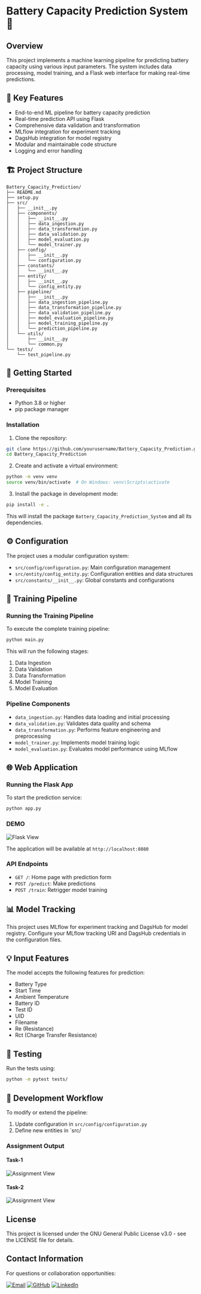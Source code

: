 # Battery Capacity Prediction System 🔋

## Overview
This project implements a machine learning pipeline for predicting battery capacity using various input parameters. The system includes data processing, model training, and a Flask web interface for making real-time predictions.

## 🌟 Key Features
- End-to-end ML pipeline for battery capacity prediction
- Real-time prediction API using Flask
- Comprehensive data validation and transformation
- MLflow integration for experiment tracking
- DagsHub integration for model registry
- Modular and maintainable code structure
- Logging and error handling

## 🏗️ Project Structure
```
Battery_Capacity_Prediction/
├── README.md
├── setup.py
├── src/
│   ├── __init__.py
│   ├── components/
│   │   ├── __init__.py
│   │   ├── data_ingestion.py
│   │   ├── data_transformation.py
│   │   ├── data_validation.py
│   │   ├── model_evaluation.py
│   │   └── model_trainer.py
│   ├── config/
│   │   ├── __init__.py
│   │   └── configuration.py
│   ├── constants/
│   │   └── __init__.py
│   ├── entity/
│   │   ├── __init__.py
│   │   └── config_entity.py
│   ├── pipeline/
│   │   ├── __init__.py
│   │   ├── data_ingestion_pipeline.py
│   │   ├── data_transformation_pipeline.py
│   │   ├── data_validation_pipeline.py
│   │   ├── model_evaluation_pipeline.py
│   │   ├── model_training_pipeline.py
│   │   └── prediction_pipeline.py
│   └── utils/
│       ├── __init__.py
│       └── common.py
└── tests/
    └── test_pipeline.py
```

## 🚀 Getting Started

### Prerequisites
- Python 3.8 or higher
- pip package manager

### Installation

1. Clone the repository:
```bash
git clone https://github.com/yourusername/Battery_Capacity_Prediction.git
cd Battery_Capacity_Prediction
```

2. Create and activate a virtual environment:
```bash
python -m venv venv
source venv/bin/activate  # On Windows: venv\Scripts\activate
```

3. Install the package in development mode:
```bash
pip install -e .
```

This will install the package `Battery_Capacity_Prediction_System` and all its dependencies.

## ⚙️ Configuration
The project uses a modular configuration system:
- `src/config/configuration.py`: Main configuration management
- `src/entity/config_entity.py`: Configuration entities and data structures
- `src/constants/__init__.py`: Global constants and configurations

## 🔄 Training Pipeline

### Running the Training Pipeline
To execute the complete training pipeline:
```bash
python main.py
```

This will run the following stages:
1. Data Ingestion
2. Data Validation
3. Data Transformation
4. Model Training
5. Model Evaluation

### Pipeline Components
- `data_ingestion.py`: Handles data loading and initial processing
- `data_validation.py`: Validates data quality and schema
- `data_transformation.py`: Performs feature engineering and preprocessing
- `model_trainer.py`: Implements model training logic
- `model_evaluation.py`: Evaluates model performance using MLflow

## 🌐 Web Application

### Running the Flask App
To start the prediction service:
```bash
python app.py
```

### DEMO
![Flask View](https://github.com/rahulsamant37/NASA-Battery-Life-Prediction/blob/main/output/Battery%20Capacity%20Prediction%20-%20Brave%2027-12-2024%2009_34_45.png)

The application will be available at `http://localhost:8080`

### API Endpoints
- `GET /`: Home page with prediction form
- `POST /predict`: Make predictions
- `POST /train`: Retrigger model training

## 📊 Model Tracking
This project uses MLflow for experiment tracking and DagsHub for model registry. Configure your MLflow tracking URI and DagsHub credentials in the configuration files.

## 💡 Input Features
The model accepts the following features for prediction:
- Battery Type
- Start Time
- Ambient Temperature
- Battery ID
- Test ID
- UID
- Filename
- Re (Resistance)
- Rct (Charge Transfer Resistance)

## 🧪 Testing
Run the tests using:
```bash
python -m pytest tests/
```

## 🔧 Development Workflow
To modify or extend the pipeline:
1. Update configuration in `src/config/configuration.py`
2. Define new entities in `src/

### Assignment Output
#### Task-1
![Assignment View](https://github.com/rahulsamant37/NASA-Battery-Life-Prediction/blob/main/output/output1.png)

#### Task-2
![Assignment View](https://github.com/rahulsamant37/NASA-Battery-Life-Prediction/blob/main/output/output2.png)


## License
This project is licensed under the GNU General Public License v3.0 - see the LICENSE file for details.

## Contact Information
For questions or collaboration opportunities:

[![Email](https://img.shields.io/badge/Email-D14836?style=for-the-badge&logo=gmail&logoColor=white)](mailto:rahulsamantcoc2@gmail.com)  [![GitHub](https://img.shields.io/badge/GitHub-181717?style=for-the-badge&logo=github&logoColor=white)](https://github.com/rahulsamant37/)  [![LinkedIn](https://img.shields.io/badge/LinkedIn-0077B5?style=for-the-badge&logo=linkedin&logoColor=white)](https://www.linkedin.com/in/rahul-samant-kb37/)